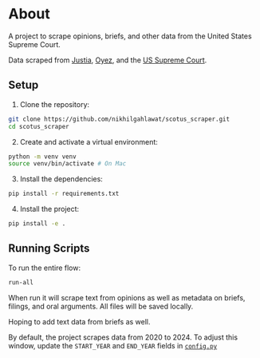 # About
A project to scrape opinions, briefs, and other data from the United States Supreme Court.

Data scraped from [Justia](https://supreme.justia.com/), [Oyez](https://www.oyez.org/), and the [US Supreme Court](https://www.supremecourt.gov/).


## Setup

1. Clone the repository:
  ```sh
  git clone https://github.com/nikhilgahlawat/scotus_scraper.git
  cd scotus_scraper
  ```

2. Create and activate a virtual environment:
  ```sh
  python -m venv venv
  source venv/bin/activate # On Mac
  ```

3. Install the dependencies:
  ```sh
  pip install -r requirements.txt
  ```

4. Install the project:
  ```sh
  pip install -e .
  ```

## Running Scripts

To run the entire flow:
  ```sh
  run-all
  ```

When run it will scrape text from opinions as well as metadata on briefs, filings, and oral arguments. All files will be saved locally.

Hoping to add text data from briefs as well.

By default, the project scrapes data from 2020 to 2024. To adjust this window, update the `START_YEAR` and `END_YEAR` fields in [`config.py`](https://github.com/nikhilgahlawat/scotus_scraper/blob/main/src/scotus_scraper/config.py)
